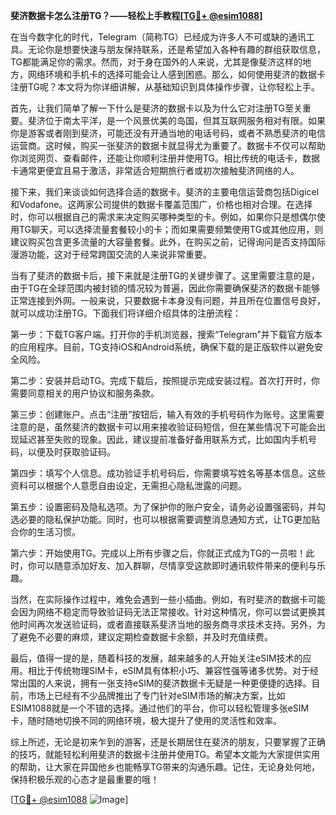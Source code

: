 **斐济数据卡怎么注册TG？——轻松上手教程[[TG💪+ @esim1088](https://t.me/s/esim1088)]**

在当今数字化的时代，Telegram（简称TG）已经成为许多人不可或缺的通讯工具。无论你是想要快速与朋友保持联系，还是希望加入各种有趣的群组获取信息，TG都能满足你的需求。然而，对于身在国外的人来说，尤其是像斐济这样的地方，网络环境和手机卡的选择可能会让人感到困惑。那么，如何使用斐济的数据卡注册TG呢？本文将为你详细讲解，从基础知识到具体操作步骤，让你轻松上手。

首先，让我们简单了解一下什么是斐济的数据卡以及为什么它对注册TG至关重要。斐济位于南太平洋，是一个风景优美的岛国，但其互联网服务相对有限。如果你是游客或者刚到斐济，可能还没有开通当地的电话号码，或者不熟悉斐济的电信运营商。这时候，购买一张斐济的数据卡就显得尤为重要了。数据卡不仅可以帮助你浏览网页、查看邮件，还能让你顺利注册并使用TG。相比传统的电话卡，数据卡通常更便宜且易于激活，非常适合短期旅行者或初次接触斐济网络的人。

接下来，我们来谈谈如何选择合适的数据卡。斐济的主要电信运营商包括Digicel和Vodafone。这两家公司提供的数据卡覆盖范围广，价格也相对合理。在选择时，你可以根据自己的需求来决定购买哪种类型的卡。例如，如果你只是想偶尔使用TG聊天，可以选择流量套餐较小的卡；而如果需要频繁使用TG或其他应用，则建议购买包含更多流量的大容量套餐。此外，在购买之前，记得询问是否支持国际漫游功能，这对于经常跨国交流的人来说非常重要。

当有了斐济的数据卡后，接下来就是注册TG的关键步骤了。这里需要注意的是，由于TG在全球范围内被封锁的情况较为普遍，因此你需要确保斐济的数据卡能够正常连接到外网。一般来说，只要数据卡本身没有问题，并且所在位置信号良好，就可以成功注册TG。下面我们将详细介绍具体的注册流程：

第一步：下载TG客户端。打开你的手机浏览器，搜索“Telegram”并下载官方版本的应用程序。目前，TG支持iOS和Android系统，确保下载的是正版软件以避免安全风险。

第二步：安装并启动TG。完成下载后，按照提示完成安装过程。首次打开时，你需要同意相关的用户协议和服务条款。

第三步：创建账户。点击“注册”按钮后，输入有效的手机号码作为账号。这里需要注意的是，虽然斐济的数据卡可以用来接收验证码短信，但在某些情况下可能会出现延迟甚至失败的现象。因此，建议提前准备好备用联系方式，比如国内手机号码，以便及时获取验证码。

第四步：填写个人信息。成功验证手机号码后，你需要填写姓名等基本信息。这些资料可以根据个人意愿自由设定，无需担心隐私泄露的问题。

第五步：设置密码及隐私选项。为了保护你的账户安全，请务必设置强密码，并勾选必要的隐私保护功能。同时，也可以根据需要调整消息通知方式，让TG更加贴合你的生活习惯。

第六步：开始使用TG。完成以上所有步骤之后，你就正式成为TG的一员啦！此时，你可以随意添加好友、加入群聊，尽情享受这款即时通讯软件带来的便利与乐趣。

当然，在实际操作过程中，难免会遇到一些小插曲。例如，有时斐济的数据卡可能会因为网络不稳定而导致验证码无法正常接收。针对这种情况，你可以尝试更换其他时间再次发送验证码，或者直接联系斐济当地的服务商寻求技术支持。另外，为了避免不必要的麻烦，建议定期检查数据卡余额，并及时充值续费。

最后，值得一提的是，随着科技的发展，越来越多的人开始关注eSIM技术的应用。相比于传统物理SIM卡，eSIM具有体积小巧、兼容性强等诸多优势。对于经常出国的人来说，拥有一张支持eSIM的斐济数据卡无疑是一种更便捷的选择。目前，市场上已经有不少品牌推出了专门针对eSIM市场的解决方案，比如ESIM1088就是一个不错的选择。通过他们的平台，你可以轻松管理多张eSIM卡，随时随地切换不同的网络环境，极大提升了使用的灵活性和效率。

综上所述，无论是初来乍到的游客，还是长期居住在斐济的朋友，只要掌握了正确的技巧，就能轻松利用斐济的数据卡注册并使用TG。希望本文能为大家提供实用的帮助，让大家在异国他乡也能畅享TG带来的沟通乐趣。记住，无论身处何地，保持积极乐观的心态才是最重要的哦！

[[TG💪+ @esim1088](https://t.me/s/esim1088) ![Image](https://i.postimg.cc/4NQfJmqS/Snipaste-2025-05-13-00-14-12.png)]